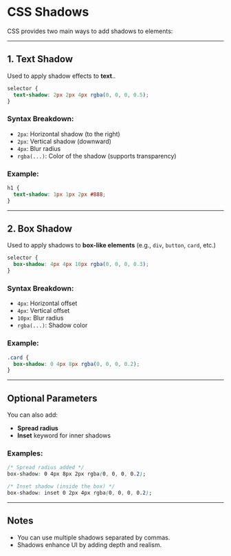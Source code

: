 
# CSS Shadows

CSS provides two main ways to add shadows to elements:

---

## 1. Text Shadow

Used to apply shadow effects to **text**..

```css
selector {
  text-shadow: 2px 2px 4px rgba(0, 0, 0, 0.5);
}
```

### Syntax Breakdown:
- `2px`: Horizontal shadow (to the right)
- `2px`: Vertical shadow (downward)
- `4px`: Blur radius
- `rgba(...)`: Color of the shadow (supports transparency)

### Example:

```css
h1 {
  text-shadow: 1px 1px 2px #888;
}
```

---

## 2. Box Shadow

Used to apply shadows to **box-like elements** (e.g., `div`, `button`, `card`, etc.)

```css
selector {
  box-shadow: 4px 4px 10px rgba(0, 0, 0, 0.3);
}
```

### Syntax Breakdown:
- `4px`: Horizontal offset
- `4px`: Vertical offset
- `10px`: Blur radius
- `rgba(...)`: Shadow color

### Example:

```css
.card {
  box-shadow: 0 4px 8px rgba(0, 0, 0, 0.2);
}
```

---

## Optional Parameters

You can also add:
- **Spread radius**
- **Inset** keyword for inner shadows

### Examples:

```css
/* Spread radius added */
box-shadow: 0 4px 8px 2px rgba(0, 0, 0, 0.2);

/* Inset shadow (inside the box) */
box-shadow: inset 0 2px 4px rgba(0, 0, 0, 0.2);
```
---

## Notes

- You can use multiple shadows separated by commas.
- Shadows enhance UI by adding depth and realism.
